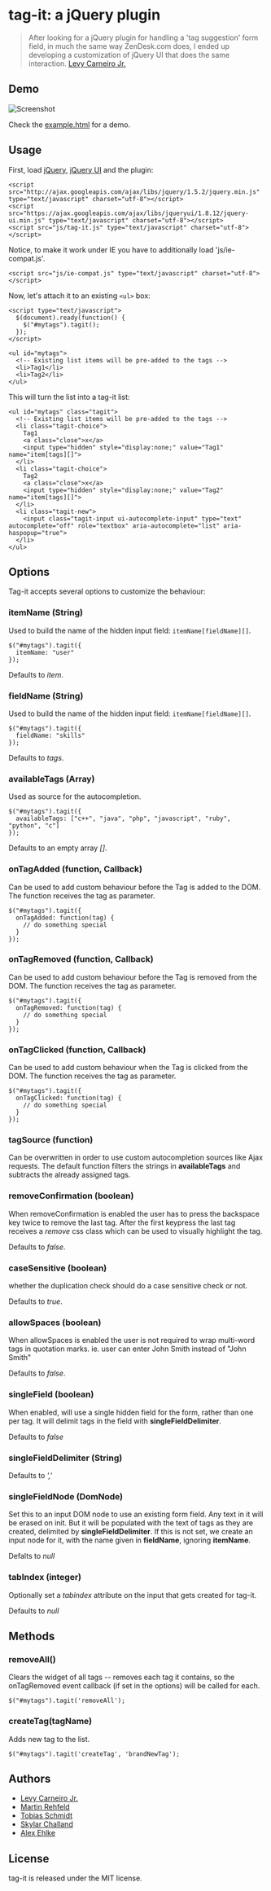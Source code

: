 # tag-it: a jQuery plugin

> After looking for a jQuery plugin for handling a 'tag suggestion' form field, in much the same way ZenDesk.com does, I ended up developing a customization of jQuery UI that does the same interaction.
[Levy Carneiro Jr.](http://github.com/levycarneiro)

## Demo

![Screenshot](http://github.com/grobie/tag-it/raw/master/screenshot.png)

Check the [example.html](http://github.com/grobie/tag-it/blob/master/example.html) for a demo.

## Usage

First, load [jQuery](http://jquery.com/), [jQuery UI](http://jqueryui.com/) and the plugin:

    <script src="http://ajax.googleapis.com/ajax/libs/jquery/1.5.2/jquery.min.js" type="text/javascript" charset="utf-8"></script>
    <script src="https://ajax.googleapis.com/ajax/libs/jqueryui/1.8.12/jquery-ui.min.js" type="text/javascript" charset="utf-8"></script>
    <script src="js/tag-it.js" type="text/javascript" charset="utf-8"></script>

Notice, to make it work under IE you have to additionally load 'js/ie-compat.js'.

    <script src="js/ie-compat.js" type="text/javascript" charset="utf-8"></script>

Now, let's attach it to an existing `<ul>` box:

    <script type="text/javascript">
      $(document).ready(function() {
        $("#mytags").tagit();
      });
    </script>

    <ul id="mytags">
      <!-- Existing list items will be pre-added to the tags -->
      <li>Tag1</li>
      <li>Tag2</li>
    </ul>

This will turn the list into a tag-it list:

    <ul id="mytags" class="tagit">
      <!-- Existing list items will be pre-added to the tags -->
      <li class="tagit-choice">
        Tag1
        <a class="close">x</a>
        <input type="hidden" style="display:none;" value="Tag1" name="item[tags][]">
      </li>
      <li class="tagit-choice">
        Tag2
        <a class="close">x</a>
        <input type="hidden" style="display:none;" value="Tag2" name="item[tags][]">
      </li>
      <li class="tagit-new">
        <input class="tagit-input ui-autocomplete-input" type="text" autocomplete="off" role="textbox" aria-autocomplete="list" aria-haspopup="true">
      </li>
    </ul>

## Options

Tag-it accepts several options to customize the behaviour:

### itemName (String)

Used to build the name of the hidden input field: `itemName[fieldName][]`.

    $("#mytags").tagit({
      itemName: "user"
    });

Defaults to *item*.

### fieldName (String)

Used to build the name of the hidden input field: `itemName[fieldName][]`.

    $("#mytags").tagit({
      fieldName: "skills"
    });

Defaults to *tags*.

### availableTags (Array)

Used as source for the autocompletion.

    $("#mytags").tagit({
      availableTags: ["c++", "java", "php", "javascript", "ruby", "python", "c"]
    });

Defaults to an empty array *[]*.

### onTagAdded (function, Callback)

Can be used to add custom behaviour before the Tag is added to the DOM.
The function receives the tag as parameter.

    $("#mytags").tagit({
      onTagAdded: function(tag) {
        // do something special
      }
    });

### onTagRemoved (function, Callback)

Can be used to add custom behaviour before the Tag is removed from the DOM.
The function receives the tag as parameter.

    $("#mytags").tagit({
      onTagRemoved: function(tag) {
        // do something special
      }
    });

### onTagClicked (function, Callback)

Can be used to add custom behaviour when the Tag is clicked from the DOM.
The function receives the tag as parameter.

    $("#mytags").tagit({
      onTagClicked: function(tag) {
        // do something special
      }
    });

### tagSource (function)

Can be overwritten in order to use custom autocompletion sources like Ajax requests.
The default function filters the strings in **availableTags** and subtracts the already assigned tags.

### removeConfirmation (boolean)

When removeConfirmation is enabled the user has to press the backspace key twice to remove the last tag.
After the first keypress the last tag receives a *remove* css class which can be used to visually highlight the tag.

Defaults to *false*.

### caseSensitive (boolean)

whether the duplication check should do a case sensitive check or not.

Defaults to *true*.

### allowSpaces (boolean)

When allowSpaces is enabled the user is not required to wrap multi-word tags in quotation marks.
ie. user can enter John Smith instead of "John Smith"

Defaults to *false*.

### singleField (boolean)

When enabled, will use a single hidden field for the form, rather than one per tag.
It will delimit tags in the field with **singleFieldDelimiter**.

Defaults to *false*

### singleFieldDelimiter (String)

Defaults to *','*

### singleFieldNode (DomNode)
Set this to an input DOM node to use an existing form field.
Any text in it will be erased on init. But it will be populated with the text of tags as they are created, delimited by **singleFieldDelimiter**.
If this is not set, we create an input node for it, with the name given in **fieldName**, ignoring **itemName**.

Defalts to *null*

### tabIndex (integer)
Optionally set a *tabindex* attribute on the input that gets created for tag-it.

Defaults to *null*


## Methods

### removeAll()
Clears the widget of all tags -- removes each tag it contains, so the onTagRemoved event callback (if set in the options) will be called for each.

    $("#mytags").tagit('removeAll');

### createTag(tagName)
Adds new tag to the list.

    $("#mytags").tagit('createTag', 'brandNewTag');


## Authors

* [Levy Carneiro Jr.](http://github.com/levycarneiro)
* [Martin Rehfeld](http://github.com/martinrehfeld)
* [Tobias Schmidt](http://github.com/grobie)
* [Skylar Challand](http://github.com/sskylar)
* [Alex Ehlke](http://github.com/aehlke)


## License

tag-it is released under the MIT license.

